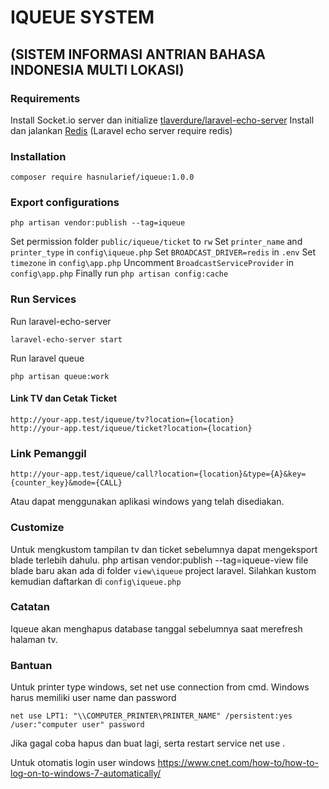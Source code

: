 # IQUEUE SYSTEM 
## (SISTEM INFORMASI ANTRIAN BAHASA INDONESIA MULTI LOKASI)

### Requirements
Install Socket.io server dan initialize [tlaverdure/laravel-echo-server](https://github.com/tlaverdure/laravel-echo-server)
Install dan jalankan [Redis](https://redis.io/) (Laravel echo server require redis)

### Installation
```shell
composer require hasnularief/iqueue:1.0.0
```
### Export configurations
``` shell
php artisan vendor:publish --tag=iqueue
```
Set permission folder `public/iqueue/ticket` to `rw`
Set `printer_name` and `printer_type` in `config\iqueue.php`
Set `BROADCAST_DRIVER=redis` in `.env`
Set `timezone` in `config\app.php`
Uncomment `BroadcastServiceProvider` in `config\app.php`
Finally run `php artisan config:cache`

### Run Services
Run laravel-echo-server
```shell
laravel-echo-server start
```
Run laravel queue
```shell
php artisan queue:work
```

#### Link TV dan Cetak Ticket
    http://your-app.test/iqueue/tv?location={location}
    http://your-app.test/iqueue/ticket?location={location}

### Link Pemanggil
    http://your-app.test/iqueue/call?location={location}&type={A}&key={counter_key}&mode={CALL}
Atau dapat menggunakan aplikasi windows yang telah disediakan.

### Customize
Untuk mengkustom tampilan tv dan ticket sebelumnya dapat mengeksport blade terlebih dahulu.
    php artisan vendor:publish --tag=iqueue-view
file blade baru akan ada di folder `view\iqueue` project laravel. Silahkan kustom kemudian daftarkan di `config\iqueue.php`

### Catatan
Iqueue akan menghapus database tanggal sebelumnya saat merefresh halaman tv.

### Bantuan
Untuk printer type windows, set net use connection from cmd. Windows harus memiliki user name dan password
```` shell
net use LPT1: "\\COMPUTER_PRINTER\PRINTER_NAME" /persistent:yes /user:"computer user" password
````
Jika gagal coba hapus dan buat lagi, serta restart service net use .

Untuk otomatis login user windows
https://www.cnet.com/how-to/how-to-log-on-to-windows-7-automatically/